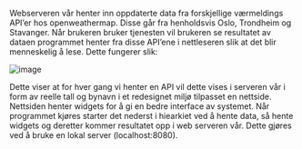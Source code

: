 Webserveren vår henter inn oppdaterte data fra forskjellige værmeldings API’er hos openweathermap. 
Disse går fra henholdsvis Oslo, Trondheim og Stavanger. Når brukeren bruker tjenesten vil brukeren se resultatet av dataen programmet
henter fra disse API’ene i nettleseren slik at det blir menneskelig å lese. 
Dette fungerer slik:

![image](https://user-images.githubusercontent.com/35763762/39866250-245c0f64-5450-11e8-8964-e6d2cb04b93d.png)

Dette viser at for hver gang vi henter en API vil dette vises i serveren vår i form av reelle tall og bynavn i et redesignet
miljø tilpasset en nettside. Nettsiden henter widgets for å gi en bedre interface av systemet. 
Når programmet kjøres starter det nederst i hiearkiet ved å hente data, så hente widgets og deretter kommer resultatet
opp i web serveren vår. Dette gjøres ved å bruke en lokal server (localhost:8080).
